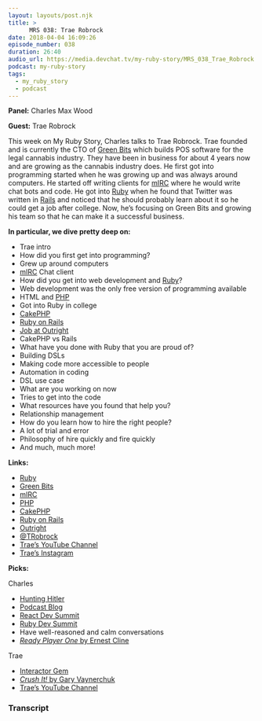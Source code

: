```yaml
---
layout: layouts/post.njk
title: >
      MRS 038: Trae Robrock
date: 2018-04-04 16:09:26
episode_number: 038
duration: 26:40
audio_url: https://media.devchat.tv/my-ruby-story/MRS_038_Trae_Robrock.mp3
podcast: my-ruby-story
tags: 
  - my_ruby_story
  - podcast
---
```


 **Panel:** Charles Max Wood

**Guest:** Trae Robrock

This week on My Ruby Story, Charles talks to Trae Robrock. Trae founded and is currently the CTO of [Green Bits](https://www.greenbits.com/) which builds POS software for the legal cannabis industry. They have been in business for about 4 years now and are growing as the cannabis industry does. He first got into programming started when he was growing up and was always around computers. He started off writing clients for [mIRC](https://www.mirc.com/) where he would write chat bots and code. He got into [Ruby](https://www.ruby-lang.org/en/) when he found that Twitter was written in [Rails](http://rubyonrails.org/) and noticed that he should probably learn about it so he could get a job after college. Now, he’s focusing on Green Bits and growing his team so that he can make it a successful business.

**In particular, we dive pretty deep on:**

- Trae intro
- How did you first get into programming?
- Grew up around computers
- [mIRC](https://www.mirc.com/) Chat client
- How did you get into web development and [Ruby](https://www.ruby-lang.org/en/)?
- Web development was the only free version of programming available
- HTML and [PHP](http://www.php.net/)
- Got into Ruby in college
- [CakePHP](https://cakephp.org/)
- [Ruby on Rails](http://rubyonrails.org/)
- [Job at Outright](http://outright.com/)
- CakePHP vs Rails
- What have you done with Ruby that you are proud of?
- Building DSLs
- Making code more accessible to people
- Automation in coding
- DSL use case
- What are you working on now
- Tries to get into the code 
- What resources have you found that help you?
- Relationship management
- How do you learn how to hire the right people?
- A lot of trial and error
- Philosophy of hire quickly and fire quickly
- And much, much more!

**Links:**

- [Ruby](https://www.ruby-lang.org/en/)
- [Green Bits](https://www.greenbits.com/)
- [mIRC](https://www.mirc.com/)
- [PHP](http://www.php.net/)
- [CakePHP](https://cakephp.org/)
- [Ruby on Rails](http://rubyonrails.org/)
- [Outright](http://outright.com/)
- [@TRobrock](https://twitter.com/trobrock?ref_src=twsrc%255Egoogle%257Ctwcamp%255Eserp%257Ctwgr%255Eauthor)
- [Trae’s YouTube Channel](https://www.youtube.com/user/trobrock)
- [Trae’s Instagram](https://www.instagram.com/trobrock/)

**Picks:**

Charles

- [Hunting Hitler](https://www.history.com/shows/hunting-hitler)
- [Podcast Blog](https://podwrench.com/blog)
- [React Dev Summit](https://reactdevsummit.com/)
- [Ruby Dev Summit](https://rubydevsummit.com/)
- Have well-reasoned and calm conversations
- [_Ready Player One_ by Ernest Cline](https://www.amazon.com/Ready-Player-One-Ernest-Cline/dp/0307887448)

Trae

- [Interactor Gem](https://rubygems.org/gems/interactor-rails/versions/2.1.1)
- [_Crush It!_ by Gary Vaynerchuk](https://www.amazon.com/Crush-Time-Cash-Your-Passion/dp/B0032Z3LRO/ref=tmm_aud_swatch_0?_encoding=UTF8&qid=&sr=)
- [Trae’s YouTube Channel](https://www.youtube.com/user/trobrock)


### Transcript


